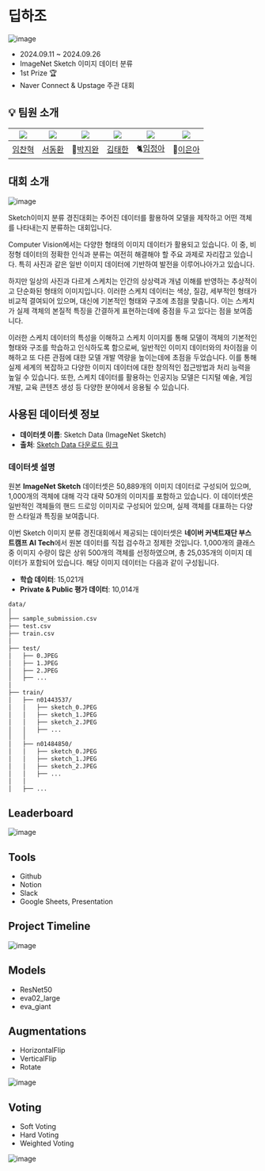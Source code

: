 # 딥하조
![image](https://github.com/user-attachments/assets/e05c3769-17ff-4d36-8cec-55be088530ca)
- 2024.09.11 ~ 2024.09.26
- ImageNet Sketch 이미지 데이터 분류
- 1st Prize 🏆
- Naver Connect & Upstage 주관 대회

## 💡 팀원 소개

| [![](https://avatars.githubusercontent.com/chan-note)](https://github.com/chan-note) | [![](https://avatars.githubusercontent.com/Donghwan127)](https://github.com/Donghwan127) | [![](https://avatars.githubusercontent.com/batwan01)](https://github.com/batwan01) | [![](https://avatars.githubusercontent.com/taehan79-kim)](https://github.com/taehan79-kim) | [![](https://avatars.githubusercontent.com/nOctaveLay)](https://github.com/nOctaveLay)  | [![](https://avatars.githubusercontent.com/Two-Silver)](https://github.com/Two-Silver)  |
| ---------------------------------------------------- | ------------------------------------------------------ | --------------------------------------------------- | ------------------------------------------------------- | ----------------------------------------------------- | ----------------------------------------------------- |
| [임찬혁](https://github.com/chan-note)                  | [서동환](https://github.com/Donghwan127)                  | 🦇[박지완](https://github.com/batwan01)          | [김태한](https://github.com/taehan79-kim)                  | 🐈[임정아](https://github.com/nOctaveLay)                  | 🐡[이은아](https://github.com/Two-Silver)                  |

## 대회 소개
![image](https://github.com/user-attachments/assets/e889ae72-c64f-48bb-95f0-ce7c73d56e4c)

Sketch이미지 분류 경진대회는 주어진 데이터를 활용하여 모델을 제작하고 어떤 객체를 나타내는지 분류하는 대회입니다.

Computer Vision에서는 다양한 형태의 이미지 데이터가 활용되고 있습니다. 이 중, 비정형 데이터의 정확한 인식과 분류는 여전히 해결해야 할 주요 과제로 자리잡고 있습니다. 특히 사진과 같은 일반 이미지 데이터에 기반하여 발전을 이루어나아가고 있습니다.

하지만 일상의 사진과 다르게 스케치는 인간의 상상력과 개념 이해를 반영하는 추상적이고 단순화된 형태의 이미지입니다. 이러한 스케치 데이터는 색상, 질감, 세부적인 형태가 비교적 결여되어 있으며, 대신에 기본적인 형태와 구조에 초점을 맞춥니다. 이는 스케치가 실제 객체의 본질적 특징을 간결하게 표현하는데에 중점을 두고 있다는 점을 보여줍니다.

이러한 스케치 데이터의 특성을 이해하고 스케치 이미지를 통해 모델이 객체의 기본적인 형태와 구조를 학습하고 인식하도록 함으로써, 일반적인 이미지 데이터와의 차이점을 이해하고 또 다른 관점에 대한 모델 개발 역량을 높이는데에 초점을 두었습니다. 이를 통해 실제 세계의 복잡하고 다양한 이미지 데이터에 대한 창의적인 접근방법과 처리 능력을 높일 수 있습니다. 또한, 스케치 데이터를 활용하는 인공지능 모델은 디지털 예술, 게임 개발, 교육 콘텐츠 생성 등 다양한 분야에서 응용될 수 있습니다.

## 사용된 데이터셋 정보

- **데이터셋 이름**: Sketch Data (ImageNet Sketch)
- **출처**: [Sketch Data 다운로드 링크](https://aistages-api-public-prod.s3.amazonaws.com/app/Competitions/000307/data/data.tar.gz)

### 데이터셋 설명

원본 **ImageNet Sketch** 데이터셋은 50,889개의 이미지 데이터로 구성되어 있으며, 1,000개의 객체에 대해 각각 대략 50개의 이미지를 포함하고 있습니다. 이 데이터셋은 일반적인 객체들의 핸드 드로잉 이미지로 구성되어 있으며, 실제 객체를 대표하는 다양한 스타일과 특징을 보여줍니다.

이번 Sketch 이미지 분류 경진대회에서 제공되는 데이터셋은 **네이버 커낵트재단 부스트캠프 AI Tech**에서 원본 데이터를 직접 검수하고 정제한 것입니다. 1,000개의 클래스 중 이미지 수량이 많은 상위 500개의 객체를 선정하였으며, 총 25,035개의 이미지 데이터가 포함되어 있습니다. 해당 이미지 데이터는 다음과 같이 구성됩니다.
- **학습 데이터**: 15,021개
- **Private & Public 평가 데이터**: 10,014개

```bash
data/
│
├── sample_submission.csv
├── test.csv
├── train.csv
│
├── test/
│   ├── 0.JPEG
│   ├── 1.JPEG
│   ├── 2.JPEG
│   ├── ...
│
├── train/
│   ├── n01443537/
│   │   ├── sketch_0.JPEG
│   │   ├── sketch_1.JPEG
│   │   ├── sketch_2.JPEG    
│   │   ├── ...
│   │
│   ├── n01484850/
│   │   ├── sketch_0.JPEG
│   │   ├── sketch_1.JPEG
│   │   ├── sketch_2.JPEG    
│   │   ├── ...
│   │   
│   ├── ... 
```

## Leaderboard
![image](https://github.com/user-attachments/assets/b45dc7b1-17a8-41ce-9cc3-fea810b89cb9)

## Tools
- Github
- Notion
- Slack
- Google Sheets, Presentation

## Project Timeline
![image](https://github.com/user-attachments/assets/cc032034-b269-48a0-adee-b3232ad2dd30)

## Models
- ResNet50
- eva02_large
- eva_giant

## Augmentations
- HorizontalFlip
- VerticalFlip
- Rotate

![image](https://github.com/user-attachments/assets/c528607a-a0c7-4d76-a449-d4f8d178f7b9)

## Voting
- Soft Voting
- Hard Voting
- Weighted Voting
  
![image](https://github.com/user-attachments/assets/d3119d69-d627-42fc-adbd-4d1cb8ec68b9)

